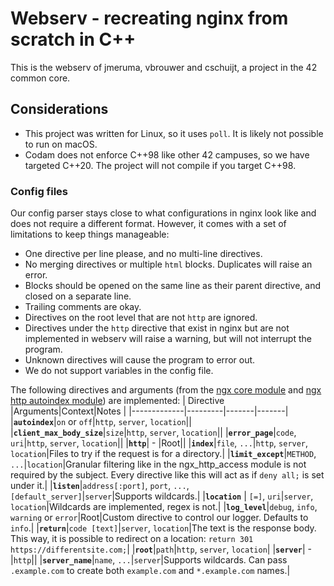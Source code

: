 # Webserv - recreating nginx from scratch in C++
This is the webserv of jmeruma, vbrouwer and cschuijt, a project in the 42 common core.

## Considerations

* This project was written for Linux, so it uses `poll`. It is likely not possible to run on macOS.
* Codam does not enforce C++98 like other 42 campuses, so we have targeted C++20. The project will not compile if you target C++98.

### Config files
Our config parser stays close to what configurations in nginx look like and does not require a different format. However, it comes with a set of limitations to keep things manageable:
* One directive per line please, and no multi-line directives.
* No merging directives or multiple `html` blocks. Duplicates will raise an error.
* Blocks should be opened on the same line as their parent directive, and closed on a separate line.
* Trailing comments are okay.
* Directives on the root level that are not `http` are ignored.
* Directives under the `http` directive that exist in nginx but are not implemented in webserv will raise a warning, but will not interrupt the program.
* Unknown directives will cause the program to error out.
* We do not support variables in the config file.

The following directives and arguments (from the [ngx core module](https://nginx.org/en/docs/http/ngx_http_core_module.html) and [ngx http autoindex module](https://nginx.org/en/docs/http/ngx_http_autoindex_module.html)) are implemented:
| Directive   |Arguments|Context|Notes  |
|-------------|---------|-------|-------|
|__`autoindex`__|`on` or `off`|`http`, `server`, `location`||
|__`client_max_body_size`__|`size`|`http`, `server`, `location`||
|__`error_page`__|`code`, `uri`|`http`, `server`, `location`||
|__`http`__| - |Root||
|__`index`__|`file`, `...`|`http`, `server`, `location`|Files to try if the request is for a directory.|
|__`limit_except`__|`METHOD`, `...`|`location`|Granular filtering like in the ngx_http_access module is not required by the subject. Every directive like this will act as if `deny all;` is set under it.|
|__`listen`__|`address[:port]`, `port`, `...`, `[default_server]`|`server`|Supports wildcards.|
|__`location`__ | `[=]`, `uri`|`server`, `location`|Wildcards are implemented, regex is not.|
|__`log_level`__|`debug`, `info`, `warning` or `error`|Root|Custom directive to control our logger. Defaults to `info`.|
|__`return`__|`code [text]`|`server`, `location`|The text is the response body. This way, it is possible to redirect on a location: `return 301 https://differentsite.com;`|
|__`root`__|`path`|`http`, `server`, `location`|
|__`server`__| - |`http`||
|__`server_name`__|`name`, `...`|`server`|Supports wildcards. Can pass `.example.com` to create both `example.com` and `*.example.com` names.|
